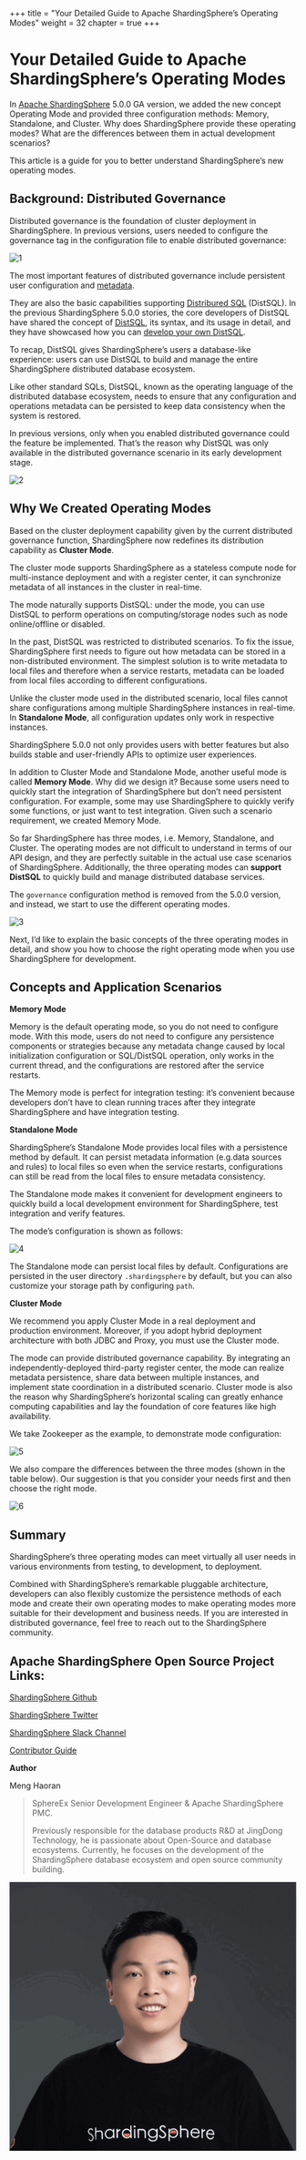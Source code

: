 +++
title = "Your Detailed Guide to Apache ShardingSphere’s Operating Modes"
weight = 32
chapter = true
+++

# Your Detailed Guide to Apache ShardingSphere’s Operating Modes

In [Apache ShardingSphere](https://shardingsphere.apache.org/) 5.0.0 GA version, we added the new concept Operating Mode and provided three configuration methods: Memory, Standalone, and Cluster. Why does ShardingSphere provide these operating modes? What are the differences between them in actual development scenarios?

This article is a guide for you to better understand ShardingSphere’s new operating modes.

## Background: Distributed Governance

Distributed governance is the foundation of cluster deployment in ShardingSphere. In previous versions, users needed to configure the governance tag in the configuration file to enable distributed governance:

![1](../../static/img/Your_Detailed_Guide_to_Apache_ShardingSphere’s_Operating_Modes_img_1.png)

The most important features of distributed governance include persistent user configuration and [metadata](https://dzone.com/articles/shardingshpheres-metadata-loading-process).


They are also the basic capabilities supporting [Distribured SQL](https://opensource.com/article/21/9/distsql) (DistSQL). In the previous ShardingSphere 5.0.0 stories, the core developers of DistSQL have shared the concept of [DistSQL](https://medium.com/nerd-for-tech/intro-to-distsql-an-open-source-more-powerful-sql-bada4099211), its syntax, and its usage in detail, and they have showcased how you can [develop your own DistSQL](https://medium.com/codex/how-to-develop-your-distributed-sql-statement-in-apache-shardingsphere-2939eb689c61).

To recap, DistSQL gives ShardingSphere’s users a database-like experience: users can use DistSQL to build and manage the entire ShardingSphere distributed database ecosystem.

Like other standard SQLs, DistSQL, known as the operating language of the distributed database ecosystem, needs to ensure that any configuration and operations metadata can be persisted to keep data consistency when the system is restored.

In previous versions, only when you enabled distributed governance could the feature be implemented. That’s the reason why DistSQL was only available in the distributed governance scenario in its early development stage.

![2](../../static/img/Your_Detailed_Guide_to_Apache_ShardingSphere’s_Operating_Modes_img_2.png)

## Why We Created Operating Modes

Based on the cluster deployment capability given by the current distributed governance function, ShardingSphere now redefines its distribution capability as **Cluster Mode**.

The cluster mode supports ShardingSphere as a stateless compute node for multi-instance deployment and with a register center, it can synchronize metadata of all instances in the cluster in real-time.

The mode naturally supports DistSQL: under the mode, you can use DistSQL to perform operations on computing/storage nodes such as node online/offline or disabled.

In the past, DistSQL was restricted to distributed scenarios. To fix the issue, ShardingSphere first needs to figure out how metadata can be stored in a non-distributed environment. The simplest solution is to write metadata to local files and therefore when a service restarts, metadata can be loaded from local files according to different configurations.

Unlike the cluster mode used in the distributed scenario, local files cannot share configurations among multiple ShardingSphere instances in real-time. In **Standalone Mode**, all configuration updates only work in respective instances.

ShardingSphere 5.0.0 not only provides users with better features but also builds stable and user-friendly APIs to optimize user experiences.

In addition to Cluster Mode and Standalone Mode, another useful mode is called **Memory Mode**. Why did we design it? Because some users need to quickly start the integration of ShardingSphere but don’t need persistent configuration. For example, some may use ShardingSphere to quickly verify some functions, or just want to test integration. Given such a scenario requirement, we created Memory Mode.

So far ShardingSphere has three modes, i.e. Memory, Standalone, and Cluster. The operating modes are not difficult to understand in terms of our API design, and they are perfectly suitable in the actual use case scenarios of ShardingSphere. Additionally, the three operating modes can **support DistSQL** to quickly build and manage distributed database services.

The `governance` configuration method is removed from the 5.0.0 version, and instead, we start to use the different operating modes.

![3](../../static/img/Your_Detailed_Guide_to_Apache_ShardingSphere’s_Operating_Modes_img_3.png)

Next, I’d like to explain the basic concepts of the three operating modes in detail, and show you how to choose the right operating mode when you use ShardingSphere for development.

## Concepts and Application Scenarios

**Memory Mode**

Memory is the default operating mode, so you do not need to configure mode. With this mode, users do not need to configure any persistence components or strategies because any metadata change caused by local initialization configuration or SQL/DistSQL operation, only works in the current thread, and the configurations are restored after the service restarts.

The Memory mode is perfect for integration testing: it’s convenient because developers don’t have to clean running traces after they integrate ShardingSphere and have integration testing.

**Standalone Mode**

ShardingSphere’s Standalone Mode provides local files with a persistence method by default. It can persist metadata information (e.g.data sources and rules) to local files so even when the service restarts, configurations can still be read from the local files to ensure metadata consistency.

The Standalone mode makes it convenient for development engineers to quickly build a local development environment for ShardingSphere, test integration and verify features.

The mode’s configuration is shown as follows:

![4](../../static/img/Your_Detailed_Guide_to_Apache_ShardingSphere’s_Operating_Modes_img_4.png)

The Standalone mode can persist local files by default. Configurations are persisted in the user directory `.shardingsphere` by default, but you can also customize your storage path by configuring `path`.

**Cluster Mode**

We recommend you apply Cluster Mode in a real deployment and production environment. Moreover, if you adopt hybrid deployment architecture with both JDBC and Proxy, you must use the Cluster mode.

The mode can provide distributed governance capability. By integrating an independently-deployed third-party register center, the mode can realize metadata persistence, share data between multiple instances, and implement state coordination in a distributed scenario. Cluster mode is also the reason why ShardingSphere’s horizontal scaling can greatly enhance computing capabilities and lay the foundation of core features like high availability.

We take Zookeeper as the example, to demonstrate mode configuration:

![5](../../static/img/Your_Detailed_Guide_to_Apache_ShardingSphere’s_Operating_Modes_img_5.png)

We also compare the differences between the three modes (shown in the table below). Our suggestion is that you consider your needs first and then choose the right mode.

![6](../../static/img/Your_Detailed_Guide_to_Apache_ShardingSphere’s_Operating_Modes_img_6.png)

## Summary
ShardingSphere’s three operating modes can meet virtually all user needs in various environments from testing, to development, to deployment.

Combined with ShardingSphere’s remarkable pluggable architecture, developers can also flexibly customize the persistence methods of each mode and create their own operating modes to make operating modes more suitable for their development and business needs. If you are interested in distributed governance, feel free to reach out to the ShardingSphere community.

## Apache ShardingSphere Open Source Project Links:
[ShardingSphere Github](https://github.com/apache/shardingsphere)

[ShardingSphere Twitter](https://twitter.com/ShardingSphere)

[ShardingSphere Slack Channel](https://apacheshardingsphere.slack.com/join/shared_invite/zt-sbdde7ie-SjDqo9~I4rYcR18bq0SYTg)

[Contributor Guide](https://shardingsphere.apache.org/community/cn/contribute/)

**Author**

Meng Haoran

> SphereEx Senior Development Engineer & Apache ShardingSphere PMC.
> 
> Previously responsible for the database products R&D at JingDong Technology, he is passionate about Open-Source and database ecosystems. Currently, he focuses on the development of the ShardingSphere database ecosystem and open source community building.

![](../../static/img/Meng_Haoran_Photo.png)







